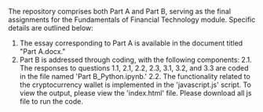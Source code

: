The repository comprises both Part A and Part B, serving as the final assignments for the Fundamentals of Financial Technology module. Specific details are outlined below:
1. The essay corresponding to Part A is available in the document titled "Part A.docx."
2. Part B is addressed through coding, with the following components:
  2.1. The responses to questions 1.1, 2.1, 2.2, 2.3, 3.1, 3.2, and 3.3 are coded in the file named 'Part B_Python.ipynb.'
  2.2. The functionality related to the cryptocurrency wallet is implemented in the 'javascript.js' script. To view the output, please view the 'index.html' file. Please download all js file to run the code.
